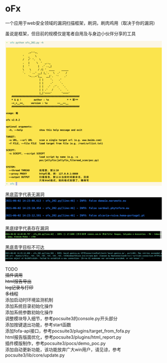 # oFx

一个应用于web安全领域的漏洞扫描框架，刷洞，刷肉鸡用（取决于你的漏洞）  

虽说是框架，但目前的规模仅是笔者自用及与身边小伙伴分享的工具  

![show](img/3.png)

黑底蓝字代表无漏洞  
![show](img/1.png)

黑底绿字代表存在漏洞  
![show](img/4.png)

黑底青字目标不可达  
![show](img/2.png)



TODO  
~~插件调用~~  
~~html报告导出~~  
~~log记录与打印~~   
~~多线程~~   
添加启动时环境监测机制    
添加系统目录初始化操作  
添加系统参数初始化操作  
调整模块导入细节，参考pocsuite3的console.py开头部分  
添加按键退出功能，参考start函数    
添加fofa-api接口，参考pocsuite3/plugins/target_from_fofa.py  
html报告版面优化，参考pocsuite3/plugins/html_report.py  
插件模版制作，参考pocsuite3/pocs/demo_poc.py     
添加自动更新功能，该功能放弃广大win用户，请见谅，参考pocsuite3/lib/core/update.py  